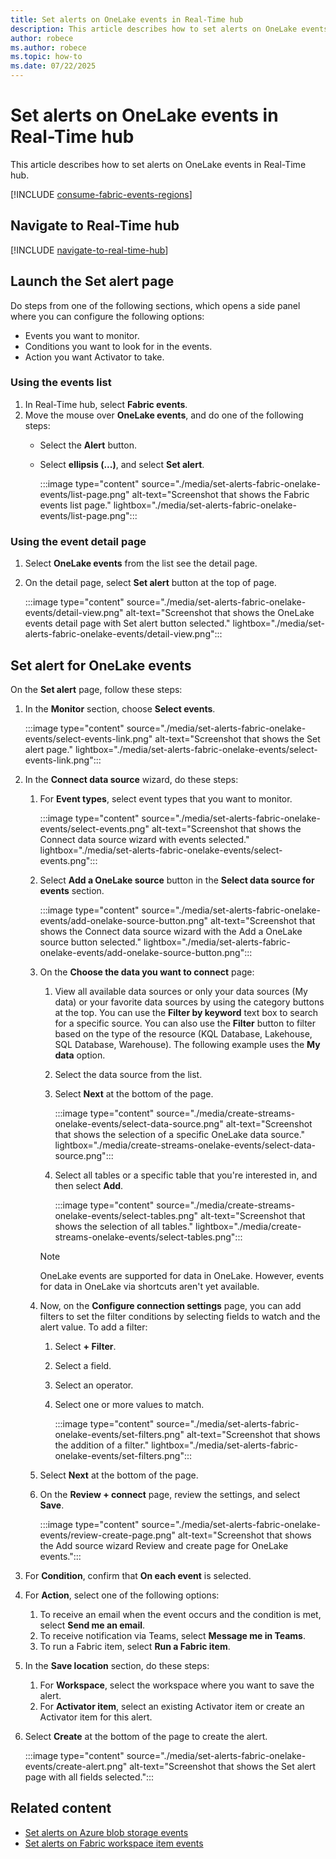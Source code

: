 ```yaml
---
title: Set alerts on OneLake events in Real-Time hub
description: This article describes how to set alerts on OneLake events in Real-Time hub.
author: robece
ms.author: robece
ms.topic: how-to
ms.date: 07/22/2025
---
```


# Set alerts on OneLake events in Real-Time hub

This article describes how to set alerts on OneLake events in Real-Time hub.

[!INCLUDE [consume-fabric-events-regions](./includes/consume-fabric-events-regions.md)]

## Navigate to Real-Time hub

[!INCLUDE [navigate-to-real-time-hub](./includes/navigate-to-real-time-hub.md)]

## Launch the Set alert page

Do steps from one of the following sections, which opens a side panel where you can configure the following options:

- Events you want to monitor.
- Conditions you want to look for in the events.
- Action you want Activator to take.

### Using the events list

1. In Real-Time hub, select **Fabric events**.
1. Move the mouse over **OneLake events**, and do one of the following steps:
    - Select the **Alert** button.
    - Select **ellipsis (...)**, and select **Set alert**.

        :::image type="content" source="./media/set-alerts-fabric-onelake-events/list-page.png" alt-text="Screenshot that shows the Fabric events list page." lightbox="./media/set-alerts-fabric-onelake-events/list-page.png":::
    

### Using the event detail page

1. Select **OneLake events** from the list see the detail page.
1. On the detail page, select **Set alert** button at the top of page.

    :::image type="content" source="./media/set-alerts-fabric-onelake-events/detail-view.png" alt-text="Screenshot that shows the OneLake events detail page with Set alert button selected." lightbox="./media/set-alerts-fabric-onelake-events/detail-view.png":::

## Set alert for OneLake events

On the **Set alert** page, follow these steps:

1. In the **Monitor** section, choose **Select events**.

    :::image type="content" source="./media/set-alerts-fabric-onelake-events/select-events-link.png" alt-text="Screenshot that shows the Set alert page." lightbox="./media/set-alerts-fabric-onelake-events/select-events-link.png":::    
1. In the **Connect data source** wizard, do these steps:
    1. For **Event types**, select event types that you want to monitor.
    
        :::image type="content" source="./media/set-alerts-fabric-onelake-events/select-events.png" alt-text="Screenshot that shows the Connect data source wizard with events selected." lightbox="./media/set-alerts-fabric-onelake-events/select-events.png":::    
    1. Select **Add a OneLake source** button in the **Select data source for events** section. 
    
        :::image type="content" source="./media/set-alerts-fabric-onelake-events/add-onelake-source-button.png" alt-text="Screenshot that shows the Connect data source wizard with the Add a OneLake source button selected." lightbox="./media/set-alerts-fabric-onelake-events/add-onelake-source-button.png":::      
    1. On the **Choose the data you want to connect** page:
        1. View all available data sources or only your data sources (My data) or your favorite data sources by using the category buttons at the top. You can use the **Filter by keyword** text box to search for a specific source. You can also use the **Filter** button to filter based on the type of the resource (KQL Database, Lakehouse, SQL Database, Warehouse). The following example uses the **My data** option.  
        1. Select the data source from the list. 
        1. Select **Next** at the bottom of the page. 
    
            :::image type="content" source="./media/create-streams-onelake-events/select-data-source.png" alt-text="Screenshot that shows the selection of a specific OneLake data source." lightbox="./media/create-streams-onelake-events/select-data-source.png":::       
        1. Select all tables or a specific table that you're interested in, and then select **Add**. 

            :::image type="content" source="./media/create-streams-onelake-events/select-tables.png" alt-text="Screenshot that shows the selection of all tables." lightbox="./media/create-streams-onelake-events/select-tables.png":::       

        > [!NOTE]
        > OneLake events are supported for data in OneLake. However, events for data in OneLake via shortcuts aren't yet available.
    
    1. Now, on the **Configure connection settings** page, you can add filters to set the filter conditions by selecting fields to watch and the alert value. To add a filter:
        1. Select **+ Filter**. 
        1. Select a field.
        1. Select an operator.
        1. Select one or more values to match. 
 
            :::image type="content" source="./media/set-alerts-fabric-onelake-events/set-filters.png" alt-text="Screenshot that shows the addition of a filter." lightbox="./media/set-alerts-fabric-onelake-events/set-filters.png":::                 
    1. Select **Next** at the bottom of the page. 
    1. On the **Review + connect** page, review the settings, and select **Save**.
    
        :::image type="content" source="./media/set-alerts-fabric-onelake-events/review-create-page.png" alt-text="Screenshot that shows the Add source wizard Review and create page for OneLake events.":::        
1. For **Condition**, confirm that **On each event** is selected.
1. For **Action**, select one of the following options:
    1. To receive an email when the event occurs and the condition is met, select **Send me an email**.
    1. To receive notification via Teams, select **Message me in Teams**.
    1. To run a Fabric item, select **Run a Fabric item**.
1. In the **Save location** section, do these steps:
    1. For **Workspace**, select the workspace where you want to save the alert.
    1. For **Activator item**, select an existing Activator item or create an Activator item for this alert.
1. Select **Create** at the bottom of the page to create the alert.

    :::image type="content" source="./media/set-alerts-fabric-onelake-events/create-alert.png" alt-text="Screenshot that shows the Set alert page with all fields selected.":::        

## Related content

- [Set alerts on Azure blob storage events](set-alerts-azure-blob-storage-events.md)
- [Set alerts on Fabric workspace item events](set-alerts-fabric-workspace-item-events.md)
